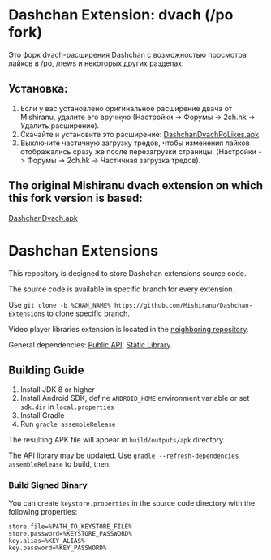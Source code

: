 # Dashchan Extension: dvach (/po fork)

Это форк dvach-расширения Dashchan с возможностью просмотра лайков в /po, /news и некоторых других разделах.

## Установка:
1. Если у вас установлено оригинальное расширение двача от Mishiranu, удалите его вручную (Настройки -> Форумы -> 2ch.hk -> Удалить расширение).
2. Скачайте и установите это расширение: [DashchanDvachPoLikes.apk](https://raw.githubusercontent.com/f77/Dashchan-Extensions/master/update/package/DashchanDvachPoLikes.apk)
3. Выключите частичную загрузку тредов, чтобы изменения лайков отображались сразу же после перезагрузки страницы. (Настройки -> Форумы -> 2ch.hk -> Частичная загрузка тредов).

## The original Mishiranu dvach extension on which this fork version is based:
[DashchanDvach.apk](https://raw.githubusercontent.com/f77/Dashchan-Extensions/master/update/package/DashchanDvach.apk)


# Dashchan Extensions

This repository is designed to store Dashchan extensions source code.

The source code is available in specific branch for every extension.

Use `git clone -b %CHAN_NAME% https://github.com/Mishiranu/Dashchan-Extensions` to clone specific branch.

Video player libraries extension is located in the [neighboring repository](https://github.com/Mishiranu/Dashchan-Webm).

General dependencies: [Public API](https://github.com/Mishiranu/Dashchan-Library), [Static Library](https://github.com/Mishiranu/Dashchan-Static).

## Building Guide

1. Install JDK 8 or higher
2. Install Android SDK, define `ANDROID_HOME` environment variable or set `sdk.dir` in `local.properties`
3. Install Gradle
4. Run `gradle assembleRelease`

The resulting APK file will appear in `build/outputs/apk` directory.

The API library may be updated. Use `gradle --refresh-dependencies assembleRelease` to build, then.

### Build Signed Binary

You can create `keystore.properties` in the source code directory with the following properties:

```properties
store.file=%PATH_TO_KEYSTORE_FILE%
store.password=%KEYSTORE_PASSWORD%
key.alias=%KEY_ALIAS%
key.password=%KEY_PASSWORD%
```
